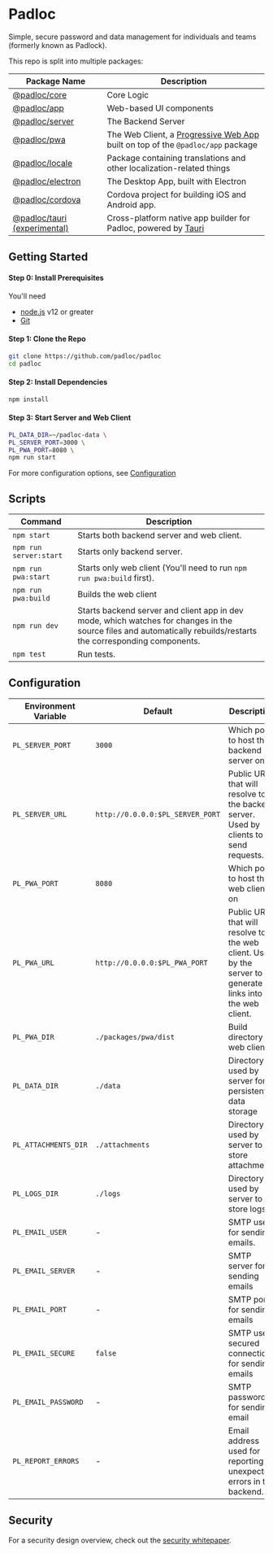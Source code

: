 # Padloc

Simple, secure password and data management for individuals and teams (formerly known as Padlock).

This repo is split into multiple packages:

| Package Name                                   | Description                                                                                                                               |
| ---------------------------------------------- | ----------------------------------------------------------------------------------------------------------------------------------------- |
| [@padloc/core](packages/core)                  | Core Logic                                                                                                                                |
| [@padloc/app](packages/app)                    | Web-based UI components                                                                                                                   |
| [@padloc/server](packages/server)              | The Backend Server                                                                                                                        |
| [@padloc/pwa](packages/pwa)                    | The Web Client, a [Progressive Web App](https://developers.google.com/web/progressive-web-apps) built on top of the `@padloc/app` package |
| [@padloc/locale](packages/locale)              | Package containing translations and other localization-related things                                                                     |
| [@padloc/electron](packages/electron)          | The Desktop App, built with Electron                                                                                                      |
| [@padloc/cordova](packages/cordova)            | Cordova project for building iOS and Android app.                                                                                         |
| [@padloc/tauri (experimental)](packages/tauri) | Cross-platform native app builder for Padloc, powered by [Tauri](https://github.com/tauri-apps/tauri)                                     |

## Getting Started

#### Step 0: Install Prerequisites

You'll need

-   [node.js](https://nodejs.org/) v12 or greater
-   [Git](https://git-scm.com/)

#### Step 1: Clone the Repo

```sh
git clone https://github.com/padloc/padloc
cd padloc
```

#### Step 2: Install Dependencies

```sh
npm install
```

#### Step 3: Start Server and Web Client

```sh
PL_DATA_DIR=~/padloc-data \
PL_SERVER_PORT=3000 \
PL_PWA_PORT=8080 \
npm run start
```

For more configuration options, see [Configuration](#configuration)

## Scripts

| Command                | Description                                                                                                                                                       |
| ---------------------- | ----------------------------------------------------------------------------------------------------------------------------------------------------------------- |
| `npm start`            | Starts both backend server and web client.                                                                                                                        |
| `npm run server:start` | Starts only backend server.                                                                                                                                       |
| `npm run pwa:start`    | Starts only web client (You'll need to run `npm run pwa:build` first).                                                                                            |
| `npm run pwa:build`    | Builds the web client                                                                                                                                             |
| `npm run dev`          | Starts backend server and client app in dev mode, which watches for changes in the source files and automatically rebuilds/restarts the corresponding components. |
| `npm test`             | Run tests.                                                                                                                                                        |

## Configuration

| Environment Variable | Default                          | Description                                                                                               |
| -------------------- | -------------------------------- | --------------------------------------------------------------------------------------------------------- |
| `PL_SERVER_PORT`     | `3000`                           | Which port to host the backend server on                                                                  |
| `PL_SERVER_URL`      | `http://0.0.0.0:$PL_SERVER_PORT` | Public URL that will resolve to the backend server. Used by clients to send requests.                     |
| `PL_PWA_PORT`        | `8080`                           | Which port to host the web client on                                                                      |
| `PL_PWA_URL`         | `http://0.0.0.0:$PL_PWA_PORT`    | Public URL that will resolve to the web client. Used by the server to generate links into the web client. |
| `PL_PWA_DIR`         | `./packages/pwa/dist`            | Build directory for web client.                                                                           |
| `PL_DATA_DIR`        | `./data`                         | Directory used by server for persistent data storage                                                      |
| `PL_ATTACHMENTS_DIR` | `./attachments`                  | Directory used by server to store attachments                                                             |
| `PL_LOGS_DIR`        | `./logs`                         | Directory used by server to store logs                                                                    |
| `PL_EMAIL_USER`      | -                                | SMTP user for sending emails.                                                                             |
| `PL_EMAIL_SERVER`    | -                                | SMTP server for sending emails                                                                            |
| `PL_EMAIL_PORT`      | -                                | SMTP port for sending emails                                                                              |
| `PL_EMAIL_SECURE`    | `false`                          | SMTP use secured connection for sending emails                                                            |
| `PL_EMAIL_PASSWORD`  | -                                | SMTP password for sending email                                                                           |
| `PL_REPORT_ERRORS`   | -                                | Email address used for reporting unexpected errors in the backend.                                        |

## Security

For a security design overview, check out the [security whitepaper](security.md).
